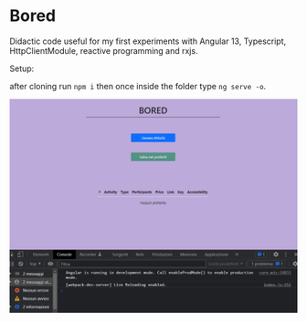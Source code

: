 # Bored

Didactic code useful for my first experiments with Angular 13, Typescript, HttpClientModule, reactive programming and rxjs.

Setup:

after cloning run `npm i` then once inside the folder type `ng serve -o`.

<img src="anim.gif"/>
